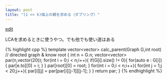```yaml
---
layout: post
title: "(1 << k)個上の親を求める（ダブリング）"
---
```


[edit](https://github.com/harufujimoto/harufujimoto.github.io/edit/master/_posts/graph/2020-09-02-doubling_parent.md)

LCAを求めるときに使うやつ。でも他でも使い道はある

{% highlight cpp %}
template<class T>
vector<vector<int>> calc_parent(Graph<T> G,int root) // directed graph & know root
{
  int n = G.n;
  vector<vector<int>> par(n,vector<int>(20));
  for(int i = 0;i < n;i++){
    if(G[i].size() != 0){
      for(auto e : G[i]){
        par[e.to][0] = i;
      }
    }
    par[root][0] = root;
  }
  for(int i = 0;i < n;i++){
    for(int j = 1;j < 20;j++){
      par[i][j] = par[par[i][j-1]][j-1];
    }
  }
  return par;
}
{% endhighlight %}
